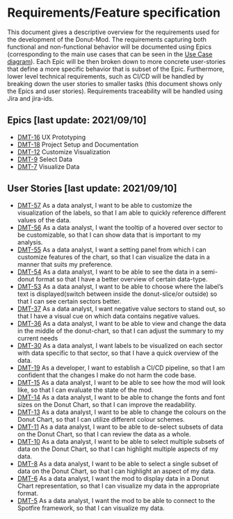 # Requirements/Feature specification

This document gives a descriptive overview for the requirements used for the development of the Donut-Mod. The requirements capturing both functional and non-functional behavior will be documented using Epics (corresponding to the main use cases that can be seen in the [Use Case diagram](/documentation/diagrams/Use_Case_Diagram_v1.png)). Each Epic will be then broken down to more concrete user-stories that define a more specific behavior that is subset of the Epic. Furthermore, lower level technical requirements, such as CI/CD will be handled by breaking down the user stories to smaller tasks (this document shows only the Epics and user stories). Requirements traceability will be handled using Jira and jira-ids.


## Epics [last update: 2021/09/10]
* [DMT-16](https://donut-mod-team.atlassian.net/browse/DMT-16) UX Prototyping
* [DMT-18](https://donut-mod-team.atlassian.net/browse/DMT-18) Project Setup and Documentation
* [DMT-12](https://donut-mod-team.atlassian.net/browse/DMT-12) Customize Visualization
* [DMT-9](https://donut-mod-team.atlassian.net/browse/DMT-9) Select Data
* [DMT-7](https://donut-mod-team.atlassian.net/browse/DMT-7) Visualize Data


## User Stories [last update: 2021/09/10]
* [DMT-57](https://donut-mod-team.atlassian.net/browse/DMT-57) As a data analyst, I want to be able to customize the visualization of the labels, so that I am able to quickly reference different values of the data.
* [DMT-56](https://donut-mod-team.atlassian.net/browse/DMT-56) As a data analyst, I want the tooltip of a hovered over sector to be customizable, so that I can show data that is important to my analysis.
* [DMT-55](https://donut-mod-team.atlassian.net/browse/DMT-55) As a data analyst, I want a setting panel from which I can customize features of the chart, so that I can visualize the data in a manner that suits my preference.
* [DMT-54](https://donut-mod-team.atlassian.net/browse/DMT-54) As a data analyst, I want to be able to see the data in a semi-donut format so that I have a better overview of certain data-type.
* [DMT-53](https://donut-mod-team.atlassian.net/browse/DMT-53) As a data analyst, I want to be able to choose where the label’s text is displayed(switch between inside the donut-slice/or outside) so that I can see certain sectors better.
* [DMT-37](https://donut-mod-team.atlassian.net/browse/DMT-37) As a data analyst, I want negative value sectors to stand out, so that I have a visual cue on which data contains negative values.
* [DMT-36](https://donut-mod-team.atlassian.net/browse/DMT-36) As a data analyst, I want to be able to view and change the data in the middle of the donut-chart, so that I can adjust the summary to my current needs
* [DMT-30](https://donut-mod-team.atlassian.net/browse/DMT-30) As a data analyst, I want labels to be visualized on each sector with data specific to that sector, so that I have a quick overview of the data.
* [DMT-19](https://donut-mod-team.atlassian.net/browse/DMT-16) As a developer, I want to establish a CI/CD pipeline, so that I am confident that the changes I make do not harm the code base.
* [DMT-15](https://donut-mod-team.atlassian.net/browse/DMT-15) As a data analyst, I want to be able to see how the mod will look like, so that I can evaluate the state of the mod.
* [DMT-14](https://donut-mod-team.atlassian.net/browse/DMT-14) As a data analyst, I want to be able to change the fonts and font sizes on the Donut Chart, so that I can improve the readability.
* [DMT-13](https://donut-mod-team.atlassian.net/browse/DMT-13) As a data analyst, I want to be able to change the colours on the Donut Chart, so that I can utilize different colour schemes.
* [DMT-11](https://donut-mod-team.atlassian.net/browse/DMT-11) As a data analyst, I want to be able to de-select subsets of data on the Donut Chart, so that I can review the data as a whole.
* [DMT-10](https://donut-mod-team.atlassian.net/browse/DMT-10) As a data analyst, I want to be able to select multiple subsets of data on the Donut Chart, so that I can highlight multiple aspects of my data.
* [DMT-8](https://donut-mod-team.atlassian.net/browse/DMT-8) As a data analyst, I want to be able to select a single subset of data on the Donut Chart, so that I can highlight an aspect of my data.
* [DMT-6](https://donut-mod-team.atlassian.net/browse/DMT-6) As a data analyst, I want the mod to display data in a Donut Chart representation, so that I can visualize my data in the appropriate format.
* [DMT-5](https://donut-mod-team.atlassian.net/browse/DMT-5) As a data analyst, I want the mod to be able to connect to the Spotfire framework, so that I can visualize my data.

